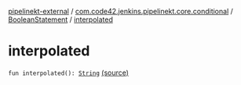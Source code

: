 [pipelinekt-external](../../index.md) / [com.code42.jenkins.pipelinekt.core.conditional](../index.md) / [BooleanStatement](index.md) / [interpolated](./interpolated.md)

# interpolated

`fun interpolated(): `[`String`](https://kotlinlang.org/api/latest/jvm/stdlib/kotlin/-string/index.html) [(source)](https://github.com/code42/pipelinekt/tree/master/core/src/main/kotlin/com/code42/jenkins/pipelinekt/core/conditional/BooleanStatement.kt#L7)